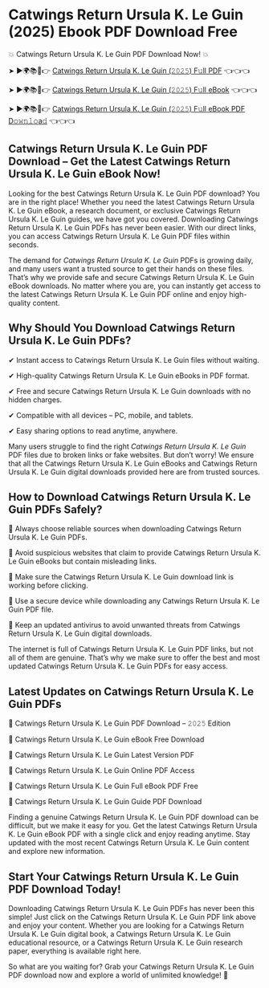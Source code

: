 # Catwings Return Ursula K. Le Guin (2025) Ebook PDF Download Free

💥 Catwings Return Ursula K. Le Guin PDF Download Now! 💥

➤ ►🌍📚📱👉 [Catwings Return Ursula K. Le Guin (𝟸𝟶𝟸𝟻) F𝚞ll PDF](https://getpdf.xyz/catwings-return-ursula-k.-le-guin) 👈👈👈


➤ ►🌍📚📱👉 [Catwings Return Ursula K. Le Guin (𝟸𝟶𝟸𝟻) F𝚞ll eBook](https://getpdf.xyz/catwings-return-ursula-k.-le-guin) 👈👈👈


➤ ►🌍📚📱👉 [Catwings Return Ursula K. Le Guin (𝟸𝟶𝟸𝟻) F𝚞ll eBook PDF D𝚘𝚠𝚗𝚕𝚘a𝚍](https://getpdf.xyz/catwings-return-ursula-k.-le-guin) 👈👈👈


## Catwings Return Ursula K. Le Guin PDF Download – Get the Latest Catwings Return Ursula K. Le Guin eBook Now!

Looking for the best Catwings Return Ursula K. Le Guin PDF download? You are in the right place! Whether you need the latest Catwings Return Ursula K. Le Guin eBook, a research document, or exclusive Catwings Return Ursula K. Le Guin guides, we have got you covered. Downloading Catwings Return Ursula K. Le Guin PDFs has never been easier. With our direct links, you can access Catwings Return Ursula K. Le Guin PDF files within seconds.

The demand for *Catwings Return Ursula K. Le Guin* PDFs is growing daily, and many users want a trusted source to get their hands on these files. That’s why we provide safe and secure Catwings Return Ursula K. Le Guin eBook downloads. No matter where you are, you can instantly get access to the latest Catwings Return Ursula K. Le Guin PDF online and enjoy high-quality content.

## Why Should You Download Catwings Return Ursula K. Le Guin PDFs?

✔ Instant access to Catwings Return Ursula K. Le Guin files without waiting.

✔ High-quality Catwings Return Ursula K. Le Guin eBooks in PDF format.

✔ Free and secure Catwings Return Ursula K. Le Guin downloads with no hidden charges.

✔ Compatible with all devices – PC, mobile, and tablets.

✔ Easy sharing options to read anytime, anywhere.

Many users struggle to find the right *Catwings Return Ursula K. Le Guin* PDF files due to broken links or fake websites. But don’t worry! We ensure that all the Catwings Return Ursula K. Le Guin eBooks and Catwings Return Ursula K. Le Guin digital downloads provided here are from trusted sources.

## How to Download Catwings Return Ursula K. Le Guin PDFs Safely?

📌 Always choose reliable sources when downloading Catwings Return Ursula K. Le Guin PDFs.

📌 Avoid suspicious websites that claim to provide Catwings Return Ursula K. Le Guin eBooks but contain misleading links.

📌 Make sure the Catwings Return Ursula K. Le Guin download link is working before clicking.

📌 Use a secure device while downloading any Catwings Return Ursula K. Le Guin PDF file.

📌 Keep an updated antivirus to avoid unwanted threats from Catwings Return Ursula K. Le Guin digital downloads.

The internet is full of Catwings Return Ursula K. Le Guin PDF links, but not all of them are genuine. That’s why we make sure to offer the best and most updated Catwings Return Ursula K. Le Guin PDFs for easy access.

## Latest Updates on Catwings Return Ursula K. Le Guin PDFs

🔹 Catwings Return Ursula K. Le Guin PDF Download – 𝟸𝟶𝟸𝟻 Edition

🔹 Catwings Return Ursula K. Le Guin eBook Free Download

🔹 Catwings Return Ursula K. Le Guin Latest Version PDF

🔹 Catwings Return Ursula K. Le Guin Online PDF Access

🔹 Catwings Return Ursula K. Le Guin Full eBook PDF Free

🔹 Catwings Return Ursula K. Le Guin Guide PDF Download

Finding a genuine Catwings Return Ursula K. Le Guin PDF download can be difficult, but we make it easy for you. Get the latest Catwings Return Ursula K. Le Guin eBook PDF with a single click and enjoy reading anytime. Stay updated with the most recent Catwings Return Ursula K. Le Guin content and explore new information.

## Start Your Catwings Return Ursula K. Le Guin PDF Download Today!

Downloading Catwings Return Ursula K. Le Guin PDFs has never been this simple! Just click on the Catwings Return Ursula K. Le Guin PDF link above and enjoy your content. Whether you are looking for a Catwings Return Ursula K. Le Guin digital book, a Catwings Return Ursula K. Le Guin educational resource, or a Catwings Return Ursula K. Le Guin research paper, everything is available right here.

So what are you waiting for? Grab your Catwings Return Ursula K. Le Guin PDF download now and explore a world of unlimited knowledge! 🚀